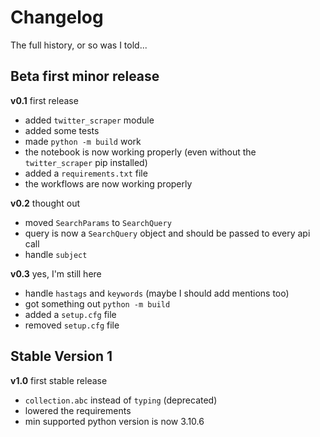 # Changelog

<summary>The full history, or so was I told...</summary>

## Beta first minor release

**v0.1** first release

-  added `twitter_scraper` module
-  added some tests
-  made `python -m build` work
-  the notebook is now working properly (even without the `twitter_scraper` pip installed)
-  added a `requirements.txt` file
-  the workflows are now working properly

**v0.2** thought out

- moved `SearchParams` to `SearchQuery`
- query is now a `SearchQuery` object and should be passed to every api call
- handle `subject`

**v0.3** yes, I'm still here

- handle `hastags` and `keywords` (maybe I should add mentions too)
- got something out `python -m build`
- added a `setup.cfg` file
- removed `setup.cfg` file

## Stable Version 1

**v1.0** first stable release

- `collection.abc` instead of `typing` (deprecated)
- lowered the requirements
- min supported python version is now 3.10.6
